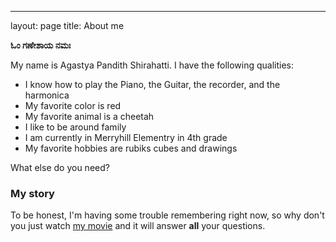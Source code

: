 ---
layout: page
title: About me

**ಓಂ ಗಣೇಶಾಯ ನಮಃ**

My name is Agastya Pandith Shirahatti. I have the following qualities:
* I know how to play the Piano, the Guitar, the recorder, and the harmonica
* My favorite color is red
* My favorite animal is a cheetah
* I like to be around family
* I am currently in Merryhill Elementry in 4th grade
* My favorite hobbies are rubiks cubes and drawings

What else do you need?

### My story

To be honest, I'm having some trouble remembering right now, so why don't you just watch [my movie](https://en.wikipedia.org/wiki/The_Princess_Bride_%28film%29) and it will answer **all** your questions.
